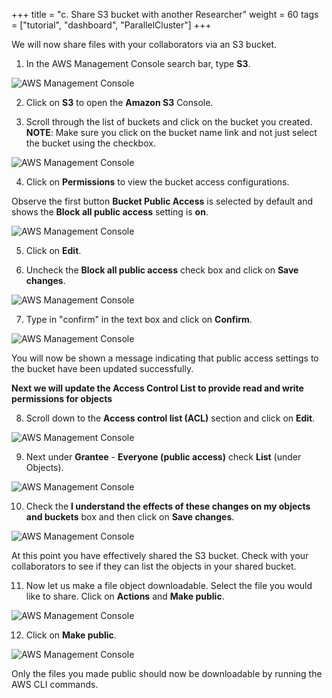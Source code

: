 +++
title = "c. Share S3 bucket with another Researcher"
weight = 60
tags = ["tutorial", "dashboard", "ParallelCluster"]
+++


We will now share files with your collaborators via an S3 bucket.

1.	In the AWS Management Console search bar, type **S3**.

![AWS Management Console](/images/hpc-aws-parallelcluster-workshop/S3/S3Service.png)

2.	Click on **S3** to open the **Amazon S3** Console.

3.	Scroll through the list of buckets and click on the bucket you created.  
  **NOTE**: Make sure you click on the bucket name link and not just select the bucket using the checkbox.

![AWS Management Console](/images/hpc-aws-parallelcluster-workshop/S3/S3SelectBucketLink.png)

4.	Click on **Permissions** to view the bucket access configurations.

Observe the first button **Bucket Public Access** is selected by default and shows the **Block all public access** setting is **on**.

![AWS Management Console](/images/hpc-aws-parallelcluster-workshop/S3/S3BucketPermissions.png)


5.	Click on **Edit**.

6.	Uncheck the **Block all public access** check box and click on **Save changes**.

![AWS Management Console](/images/hpc-aws-parallelcluster-workshop/S3/S3BucketPermissionsBucketPublic1.png)

7.	Type in "confirm" in the text box and click on **Confirm**.

![AWS Management Console](/images/hpc-aws-parallelcluster-workshop/S3/S3BucketPermissionsBucketPublic2.png)

You will now be shown a message indicating that public access settings to the bucket have been updated successfully.

**Next we will update the Access Control List to provide read and write permissions for objects**


8.	Scroll down to the **Access control list (ACL)** section and click on **Edit**.

![AWS Management Console](/images/hpc-aws-parallelcluster-workshop/S3/S3BucketPermissionsBucketPublic3.png)


9.	Next under **Grantee** - **Everyone (public access)** check **List** (under Objects).

![AWS Management Console](/images/hpc-aws-parallelcluster-workshop/S3/S3BucketPermissionsBucketPublic4.png)


10.	Check the **I understand the effects of these changes on my objects and buckets** box and then click on **Save changes**. 

![AWS Management Console](/images/hpc-aws-parallelcluster-workshop/S3/S3BucketPermissionsBucketPublic5.png)

At this point you have effectively shared the S3 bucket. Check with your collaborators to see if they can list the objects in your shared bucket.   


11.	Now let us make a file object downloadable. Select the file you would like to share. Click on **Actions** and **Make public**.  

![AWS Management Console](/images/hpc-aws-parallelcluster-workshop/S3/S3BucketPermissionsBucketPublic6.png)  


12.	Click on **Make public**.

![AWS Management Console](/images/hpc-aws-parallelcluster-workshop/S3/S3BucketPermissionsBucketPublic7.png)

Only the files you made public should now be downloadable by running the AWS CLI commands.
